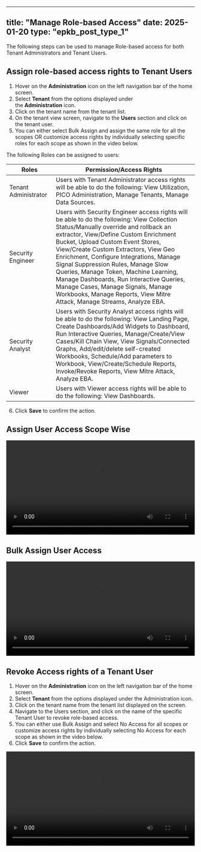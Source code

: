 <!-- ---
title: "Manage Role-based Access"
date: 2025-01-20
type: "epkb_post_type_1"
---

The following steps can be used to manage Role-based access for both Tenant Administrators and Tenant Users.

## **Assign role-based access rights to Tenant Users** 

1. Hover on the **Administration** icon on the left navigation bar of the home screen.

3. Select **Tenant** from the options displayed under the **Administration** icon. 

5. Click on the tenant name from the tenant list.

7. On the tenant view screen, navigate to the **U****sers** section and click on the tenant user

9. You can either select Bulk Assign and assign the same role for all the scopes OR customize access rights by individually selecting specific role for each scope as shown in the video below.

11. The following Roles can be assigned to users  
      
    

| Roles | Permission/Access Rights |
| --- | --- |
| Tenant Administrator  | Users with Tenant Administrator access rights will be able to do the following:    View Utilization    PICO Administration    Manage Tenants    Manage Data Sources  |
| Security Engineer  | Users with Security Engineer access rights will be able to do the following:    View Collection Status/ Manually override and rollback an extractor.   View/ Define Custom Enrichment Bucket.   Upload Custom Event Stores.   View/ Create Custom Extractors.   View Geo Enrichment   Configure Integrations   Manage Signal Suppression Rules   Manage Slow Queries   Manage Token   Machine Learning   Manage Dashboards   Run Interactive Queries   Manage Cases   Manage Signals   Manage Workbooks   Manage Reports   View Mitre Attack   Manage Streams   Analyze EBA |
| Security Analyst  | Users with Security Analyst access rights will be able to do the following:   View Landing Page   Create Dashboards/ Add Widgets to Dashboard   Run Interactive Queries   Manage/ Create/ View Cases/ Kill Chain View   View Signals/ Connected Graphs   Add/edit/delete self-created Workbooks, Schedule/ Add parameters to Workbook   View/Create/Schedule Reports, Invoke/Revoke Reports   View Mitre Attack   Analyze EBA |
| Viewer  | Users with Viewer access rights will be able to do the following:   View Dashboards |

  
7\. Click Save to confirm the action.  

## **Assign User Access Scope Wise** 

<video width="100%" height="auto" controls>
  <source src="./video/Assign-User-Access-Scope-Wise-1.mp4" type="video/mp4" />
  Your browser does not support the video tag.
</video>
   

## **Bulk Assign User Access** 

<video width="100%" height="auto" controls>
  <source src="./video/Bulk-Assign-User-Access.mp4" type="video/mp4" />
  Your browser does not support the video tag.
</video>

## **Revoke Access rights of a Tenant User** 

1. Hover on the **Administration** icon on the left navigation bar of the home screen.

3. Select **Tenant** from the options displayed under the Administration icon. 

5. Click on the tenant name from the tenant list displayed on the screen. 

7. Navigate to the users section, and click on the name of the specific Tenant User to revoke role-based access. 

9. You can either use Bulk Assign and select No Access for all scopes or customize access rights by individually selecting No Access for each scope as shown in the video below.

11. Click Save to confirm the action.  
    

<video width="100%" height="auto" controls>
  <source src="./video/User-Revoke-Access-through-Bulk-Assign-No-Access-1.mp4" type="video/mp4" />
  Your browser does not support the video tag.
</video>   syntax for video -->
---
title: "Manage Role-based Access"
date: 2025-01-20
type: "epkb_post_type_1"
---

The following steps can be used to manage Role-based access for both Tenant Administrators and Tenant Users.

## **Assign role-based access rights to Tenant Users** 

1. Hover on the **Administration** icon on the left navigation bar of the home screen.  
2. Select **Tenant** from the options displayed under the **Administration** icon.  
3. Click on the tenant name from the tenant list.  
4. On the tenant view screen, navigate to the **Users** section and click on the tenant user.  
5. You can either select Bulk Assign and assign the same role for all the scopes OR customize access rights by individually selecting specific roles for each scope as shown in the video below.

The following Roles can be assigned to users:

| Roles | Permission/Access Rights |
| --- | --- |
| Tenant Administrator  | Users with Tenant Administrator access rights will be able to do the following: View Utilization, PICO Administration, Manage Tenants, Manage Data Sources. |
| Security Engineer  | Users with Security Engineer access rights will be able to do the following: View Collection Status/Manually override and rollback an extractor, View/Define Custom Enrichment Bucket, Upload Custom Event Stores, View/Create Custom Extractors, View Geo Enrichment, Configure Integrations, Manage Signal Suppression Rules, Manage Slow Queries, Manage Token, Machine Learning, Manage Dashboards, Run Interactive Queries, Manage Cases, Manage Signals, Manage Workbooks, Manage Reports, View Mitre Attack, Manage Streams, Analyze EBA. |
| Security Analyst  | Users with Security Analyst access rights will be able to do the following: View Landing Page, Create Dashboards/Add Widgets to Dashboard, Run Interactive Queries, Manage/Create/View Cases/Kill Chain View, View Signals/Connected Graphs, Add/edit/delete self-created Workbooks, Schedule/Add parameters to Workbook, View/Create/Schedule Reports, Invoke/Revoke Reports, View Mitre Attack, Analyze EBA. |
| Viewer  | Users with Viewer access rights will be able to do the following: View Dashboards. |

6. Click **Save** to confirm the action.

## **Assign User Access Scope Wise** 

<video width="100%" height="auto" controls><source src="./video/Assign-User-Access-Scope-Wise-1.mp4" type="video/mp4" />Your browser does not support the video tag.</video>

## **Bulk Assign User Access** 

<video width="100%" height="auto" controls><source src="./video/Bulk-Assign-User-Access.mp4" type="video/mp4" />Your browser does not support the video tag.</video>

## **Revoke Access rights of a Tenant User** 

1. Hover on the **Administration** icon on the left navigation bar of the home screen.  
2. Select **Tenant** from the options displayed under the Administration icon.  
3. Click on the tenant name from the tenant list displayed on the screen.  
4. Navigate to the Users section, and click on the name of the specific Tenant User to revoke role-based access.  
5. You can either use Bulk Assign and select No Access for all scopes or customize access rights by individually selecting No Access for each scope as shown in the video below.  
6. Click **Save** to confirm the action.

<video width="100%" height="auto" controls><source src="./video/User-Revoke-Access-through-Bulk-Assign-No-Access-1.mp4" type="video/mp4" />Your browser does not support the video tag.</video>
